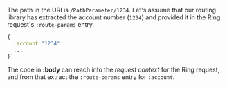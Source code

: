 The path in the URI is `/PathParameter/1234`. Let's assume that our routing library has extracted the account number (`1234`) and provided it in the Ring request's `:route-params` entry.

```clojure
{
  :account "1234"
  ...
}`
```

The code in __:body__ can reach into the _request context_ for the Ring request, and from that extract the `:route-params` entry for `:account`.
